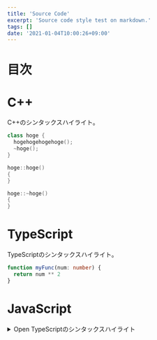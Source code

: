 ```yaml
---
title: 'Source Code'
excerpt: 'Source code style test on markdown.'
tags: []
date: '2021-01-04T10:00:26+09:00'
---
```


# 目次

# C++

C++のシンタックスハイライト。

```cpp:test.cpp
class hoge {
  hogehogehogehoge();
  ~hoge();
}

hoge::hoge()
{
}

hoge::~hoge()
{
}
```

# TypeScript

TypeScriptのシンタックスハイライト。

```ts:test.ts
function myFunc(num: number) {
  return num ** 2
}
```

# JavaScript

<details><summary>Open TypeScriptのシンタックスハイライト</summary>

```js:test.js
// the hello world program
console.log('Hello World');
```

</details>
